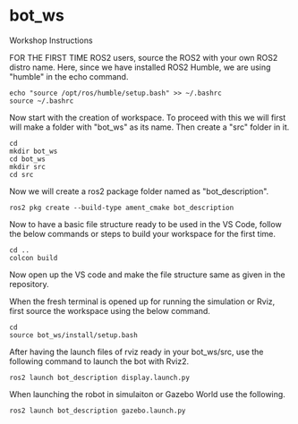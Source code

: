# bot_ws
Workshop Instructions

FOR THE FIRST TIME ROS2 users, source the ROS2 with your own ROS2 distro name. Here, since we have installed ROS2 Humble, we are using "humble" in the echo command.

```
echo "source /opt/ros/humble/setup.bash" >> ~/.bashrc
source ~/.bashrc
```

Now start with the creation of workspace. To proceed with this we will first will make a folder with "bot_ws" as its name. Then create a "src" folder in it.

```
cd
mkdir bot_ws
cd bot_ws
mkdir src
cd src
```

Now we will create a ros2 package folder named as "bot_description".

```
ros2 pkg create --build-type ament_cmake bot_description
```

Now to have a basic file structure ready to be used in the VS Code, follow the below commands or steps to build your workspace for the first time.

```
cd ..
colcon build
```

Now open up the VS code and make the file structure same as given in the repository.

When the fresh terminal is opened up for running the simulation or Rviz, first source the workspace using the below command.

```
cd
source bot_ws/install/setup.bash
```

After having the launch files of rviz ready in your bot_ws/src, use the following command to launch the bot with Rviz2.

```
ros2 launch bot_description display.launch.py
```

When launching the robot in simulaiton or Gazebo World use the following.

```
ros2 launch bot_description gazebo.launch.py
```
